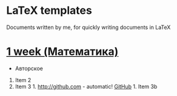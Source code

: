 # LaTeX templates
Documents written by me, for quickly writing documents in LaTeX

# [1 week (Математика)](https://github.com/Ko-dst-ya/Test_repo/tree/main/Folder_test/1%20%D0%9D%D0%B5%D0%B4%D0%B5%D0%BB%D1%8F)  <a name="01"></a>
  - Авторское
  1. Item 2
  1. Item 3
    1. http://github.com - automatic!
       [GitHub](http://github.com)
    1. Item 3b
